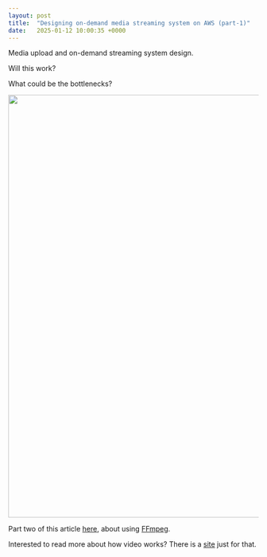 ```yaml
---
layout: post
title:  "Designing on-demand media streaming system on AWS (part-1)"
date:   2025-01-12 10:00:35 +0000
---
```

Media upload and on-demand streaming system design.

Will this work?

What could be the bottlenecks? 

<img src="{{site.baseurl}}/assets/streaming_media.png" width=850 />

Part two of this article [here](https://sauravfyi.github.io/2025/01/13/streaming-media-2/), about using [FFmpeg](https://www.ffmpeg.org/).

Interested to read more about how video works? There is a [site](https://howvideo.works/) just for that.